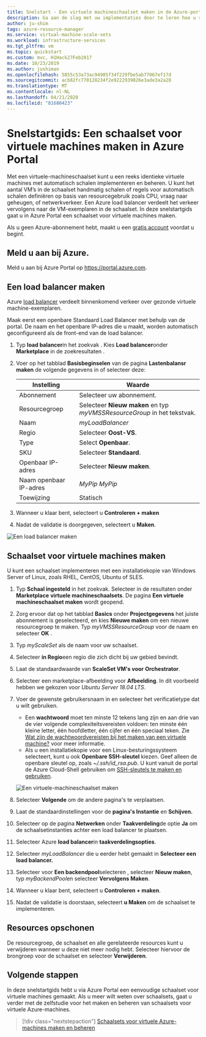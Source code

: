 ```yaml
---
title: Snelstart - Een virtuele machineschaalset maken in de Azure-portal
description: Ga aan de slag met uw implementaties door te leren hoe u snel een virtuele machine maken om de Azure-portal te schalen.
author: ju-shim
tags: azure-resource-manager
ms.service: virtual-machine-scale-sets
ms.workload: infrastructure-services
ms.tgt_pltfrm: vm
ms.topic: quickstart
ms.custom: mvc, H1Hack27Feb2017
ms.date: 10/23/2019
ms.author: jushiman
ms.openlocfilehash: 5855c53a73ac94985f34f229fbe5ab77067ef17d
ms.sourcegitcommit: acb82fc770128234f2e9222939826e3ade3a2a28
ms.translationtype: MT
ms.contentlocale: nl-NL
ms.lasthandoff: 04/21/2020
ms.locfileid: "81680423"
---
```

# <a name="quickstart-create-a-virtual-machine-scale-set-in-the-azure-portal"></a>Snelstartgids: Een schaalset voor virtuele machines maken in Azure Portal

Met een virtuele-machineschaalset kunt u een reeks identieke virtuele machines met automatisch schalen implementeren en beheren. U kunt het aantal VM’s in de schaalset handmatig schalen of regels voor automatisch schalen definiëren op basis van resourcegebruik zoals CPU, vraag naar geheugen, of netwerkverkeer. Een Azure load balancer verdeelt het verkeer vervolgens naar de VM-exemplaren in de schaalset. In deze snelstartgids gaat u in Azure Portal een schaalset voor virtuele machines maken.

Als u geen Azure-abonnement hebt, maakt u een [gratis account](https://azure.microsoft.com/free/?WT.mc_id=A261C142F) voordat u begint.


## <a name="log-in-to-azure"></a>Meld u aan bij Azure.
Meld u aan bij Azure Portal op https://portal.azure.com.

## <a name="create-a-load-balancer"></a>Een load balancer maken

Azure [load balancer](../load-balancer/load-balancer-overview.md) verdeelt binnenkomend verkeer over gezonde virtuele machine-exemplaren. 

Maak eerst een openbare Standaard Load Balancer met behulp van de portal. De naam en het openbare IP-adres die u maakt, worden automatisch geconfigureerd als de front-end van de load balancer.

1. Typ **load balancer**in het zoekvak . Kies **Load balancer**onder **Marketplace** in de zoekresultaten .
1. Voer op het tabblad **Basisbeginselen** van de pagina **Lastenbalansr maken** de volgende gegevens in of selecteer deze:

    | Instelling                 | Waarde   |
    | ---| ---|
    | Abonnement  | Selecteer uw abonnement.    |    
    | Resourcegroep | Selecteer **Nieuw maken** en typ *myVMSSResourceGroup* in het tekstvak.|
    | Naam           | *myLoadBalancer*         |
    | Regio         | Selecteer **Oost-VS**.       |
    | Type          | Select **Openbaar**.       |
    | SKU           | Selecteer **Standaard**.       |
    | Openbaar IP-adres | Selecteer **Nieuw maken**. |
    | Naam openbaar IP-adres  | *MyPip MyPip*   |
    | Toewijzing| Statisch |

1. Wanneer u klaar bent, selecteert u **Controleren + maken** 
1. Nadat de validatie is doorgegeven, selecteert u **Maken**. 

![Een load balancer maken](./media/virtual-machine-scale-sets-create-portal/load-balancer.png)

## <a name="create-virtual-machine-scale-set"></a>Schaalset voor virtuele machines maken
U kunt een schaalset implementeren met een installatiekopie van Windows Server of Linux, zoals RHEL, CentOS, Ubuntu of SLES.

1. Typ **Schaal ingesteld** in het zoekvak. Selecteer in de resultaten onder **Marketplace** **virtuele machineschaalsets**. De pagina **Een virtuele machineschaalset maken** wordt geopend. 
1. Zorg ervoor dat op het tabblad **Basics** onder **Projectgegevens** het juiste abonnement is geselecteerd, en kies **Nieuwe maken** om een nieuwe resourcegroep te maken. Typ *myVMSSResourceGroup* voor de naam en selecteer **OK** . 
1. Typ *myScaleSet* als de naam voor uw schaalset.
1. Selecteer **in Regio**een regio die zich dicht bij uw gebied bevindt.
1. Laat de standaardwaarde van **ScaleSet VM's voor** **Orchestrator**.
1. Selecteer een marketplace-afbeelding voor **Afbeelding**. In dit voorbeeld hebben we gekozen voor *Ubuntu Server 18.04 LTS*.
1. Voer de gewenste gebruikersnaam in en selecteer het verificatietype dat u wilt gebruiken.
   - Een **wachtwoord** moet ten minste 12 tekens lang zijn en aan drie van de vier volgende complexiteitsvereisten voldoen: ten minste één kleine letter, één hoofdletter, één cijfer en één speciaal teken. Zie [Wat zijn de wachtwoordvereisten bij het maken van een virtuele machine?](../virtual-machines/windows/faq.md#what-are-the-username-requirements-when-creating-a-vm) voor meer informatie.
   - Als u een installatiekopie voor een Linux-besturingssysteem selecteert, kunt u ook **Openbare SSH-sleutel** kiezen. Geef alleen de openbare sleutel op, zoals *~/.ssh/id_rsa.pub*. U kunt vanuit de portal de Azure Cloud-Shell gebruiken om [SSH-sleutels te maken en gebruiken](../virtual-machines/linux/mac-create-ssh-keys.md).
   
    ![Een virtuele-machineschaalset maken](./media/virtual-machine-scale-sets-create-portal/quick-create-scaleset.png)

1. Selecteer **Volgende** om de andere pagina's te verplaatsen. 
1. Laat de standaardinstellingen voor de **pagina's Instantie** en **Schijven.**
1. Selecteer op de pagina **Netwerken** onder **Taakverdeling**de optie **Ja** om de schaalsetinstanties achter een load balancer te plaatsen. 
1. Selecteer Azure **load balancer**in **taakverdelingsopties**.
1. Selecteer *myLoadBalancer* die u eerder hebt gemaakt in **Selecteer een load balancer.**
1. Selecteer voor **Een backendpool**selecteren , selecteer **Nieuw maken**, typ *myBackendPool*en selecteer **Vervolgens Maken**.
1. Wanneer u klaar bent, selecteert u **Controleren + maken**. 
1. Nadat de validatie is doorstaan, selecteert **u Maken** om de schaalset te implementeren.


## <a name="clean-up-resources"></a>Resources opschonen
De resourcegroep, de schaalset en alle gerelateerde resources kunt u verwijderen wanneer u deze niet meer nodig hebt. Selecteer hiervoor de brongroep voor de schaalset en selecteer **Verwijderen**.


## <a name="next-steps"></a>Volgende stappen
In deze snelstartgids hebt u via Azure Portal een eenvoudige schaalset voor virtuele machines gemaakt. Als u meer wilt weten over schaalsets, gaat u verder met de zelfstudie voor het maken en beheren van schaalsets voor virtuele Azure-machines.

> [!div class="nextstepaction"]
> [Schaalsets voor virtuele Azure-machines maken en beheren](tutorial-create-and-manage-powershell.md)
